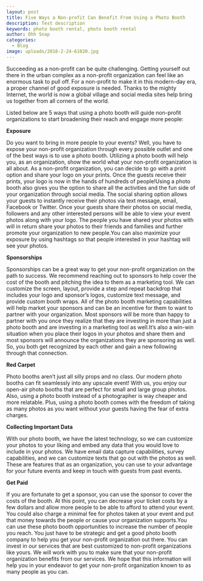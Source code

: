 ```yaml
---
layout: post
title: Five Ways a Non-profit Can Benefit From Using a Photo Booth
description: Test description
keywords: photo booth rental, photo booth rental
author: Ohh Snap
categories:
  - Blog
image: uploads/2018-2-24-61020.jpg
---
```

Succeeding as a non-profit can be quite challenging. Getting yourself out there in the urban complex as a non-profit organization can feel like an enormous task to pull off. For a non-profit to make it in this modern-day era, a proper channel of good exposure is needed. Thanks to the mighty Internet, the world is now a global village and social media sites help bring us together from all corners of the world.

Listed below are 5 ways that using a photo booth will guide non-profit organizations to start broadening their reach and engage more people:

**Exposure**

Do you want to bring in more people to your events? Well, you have to expose your non-profit organization through every possible outlet and one of the best ways is to use a photo booth. Utilizing a photo booth will help you, as an organization, show the world what your non-profit organization is all about. As a non-profit organization, you can decide to go with a print option and share your logo on your prints. Once the guests receive their prints, your logo is now in the hands of hundreds of people\!Using a photo booth also gives you the option to share all the activities and the fun side of your organization through social media. The social sharing option allows your guests to instantly receive their photos via text message, email, Facebook or Twitter. Once your guests share their photos on social media, followers and any other interested persons will be able to view your event photos along with your logo. The people you have shared your photos with will in return share your photos to their friends and families and further promote your organization to new people.You can also maximize your exposure by using hashtags so that people interested in your hashtag will see your photos.

**Sponsorships**

Sponsorships can be a great way to get your non-profit organization on the path to success. We recommend reaching out to sponsors to help cover the cost of the booth and pitching the idea to them as a marketing tool. We can customize the screen, layout, provide a step and repeat backdrop that includes your logo and sponsor’s logos, customize text message, and provide custom booth wraps. All of the photo booth marketing capabilities will help market your sponsors and can be an incentive for them to want to partner with your organization. Most sponsors will be more than happy to partner with you once they realize that they are investing in more than just a photo booth and are investing in a marketing tool as well.It’s also a win-win situation when you place their logos in your photos and share them and most sponsors will announce the organizations they are sponsoring as well. So, you both get recognized by each other and gain a new following through that connection.

**Red Carpet**

Photo booths aren’t just all silly props and no class. Our modern photo booths can fit seamlessly into any upscale event\! With us, you enjoy our open-air photo booths that are perfect for small and large group photos. Also, using a photo booth instead of a photographer is way cheaper and more relatable. Plus, using a photo booth comes with the freedom of taking as many photos as you want without your guests having the fear of extra charges.

**Collecting Important Data**

With our photo booth, we have the latest technology, so we can customize your photos to your liking and embed any data that you would love to include in your photos. We have email data capture capabilities, survey capabilities, and we can customize texts that go out with the photos as well. These are features that as an organization, you can use to your advantage for your future events and keep in touch with guests from past events.

**Get Paid**

If you are fortunate to get a sponsor, you can use the sponsor to cover the costs of the booth. At this point, you can decrease your ticket costs by a few dollars and allow more people to be able to afford to attend your event. You could also charge a minimal fee for photos taken at your event and put that money towards the people or cause your organization supports.You can use these photo booth opportunities to increase the number of people you reach. You just have to be strategic and get a good photo booth company to help you get your non-profit organization out there. You can invest in our services that are best customized to non-profit organizations like yours. We will work with you to make sure that your non-profit organization benefits from our services. We hope that this information will help you in your endeavor to get your non-profit organization known to as many people as you can.
